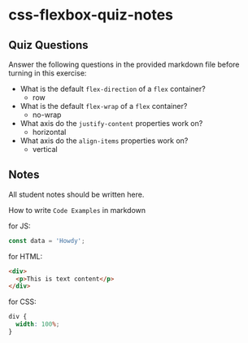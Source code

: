 # css-flexbox-quiz-notes

## Quiz Questions

Answer the following questions in the provided markdown file before turning in this exercise:

- What is the default `flex-direction` of a `flex` container?
  - row
- What is the default `flex-wrap` of a `flex` container?
  - no-wrap
- What axis do the `justify-content` properties work on?
  - horizontal
- What axis do the `align-items` properties work on?
  - vertical

## Notes

All student notes should be written here.

How to write `Code Examples` in markdown

for JS:

```javascript
const data = 'Howdy';
```

for HTML:

```html
<div>
  <p>This is text content</p>
</div>
```

for CSS:

```css
div {
  width: 100%;
}
```
